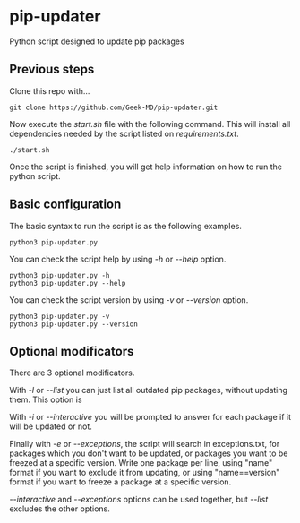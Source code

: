 # pip-updater
Python script designed to update pip packages

## Previous steps

Clone this repo with...
  
```
git clone https://github.com/Geek-MD/pip-updater.git
```

Now execute the *start.sh* file with the following command. This will install all dependencies needed by the script
listed on *requirements.txt*.

```
./start.sh
```

Once the script is finished, you will get help information on how to run the python script.

## Basic configuration

The basic syntax to run the script is as the following examples.

```
python3 pip-updater.py
```

You can check the script help by using *-h* or *--help* option.

```
python3 pip-updater.py -h
python3 pip-updater.py --help
```

You can check the script version by using *-v* or *--version* option.

```
python3 pip-updater.py -v
python3 pip-updater.py --version
```

## Optional modificators

There are 3 optional modificators.

With *-l* or *--list* you can just list all outdated pip packages, without updating them. This option is 

With *-i* or *--interactive* you will be prompted to answer for each package if it will be updated or not.

Finally with *-e* or *--exceptions*, the script will search in exceptions.txt, for packages which you don't want to be updated, or packages you want to be freezed at a specific version. Write one package per line, using "name" format if you want to exclude it from updating, or using "name==version" format if you want to freeze a package at a specific version.

*--interactive* and *--exceptions* options can be used together, but *--list* excludes the other options.
